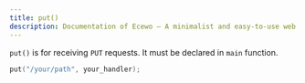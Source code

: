 ```yaml
---
title: put()
description: Documentation of Ecewo — A minimalist and easy-to-use web framework for C
---
```


`put()` is for receiving `PUT` requests. It must be declared in `main` function.

```c
put("/your/path", your_handler);
```
